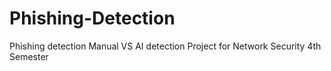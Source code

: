 # Phishing-Detection
Phishing detection Manual VS AI detection Project for Network Security 4th Semester
